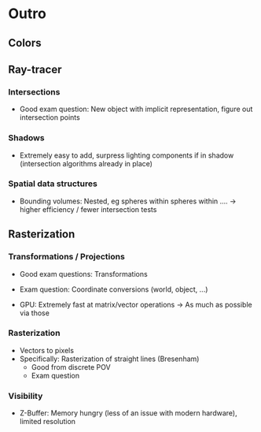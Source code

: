 # Outro

## Colors

## Ray-tracer

### Intersections

- Good exam question: New object with implicit representation, figure out
  intersection points

### Shadows

- Extremely easy to add, surpress lighting components if in shadow
  (intersection algorithms already in place)

### Spatial data structures

- Bounding volumes: Nested, eg spheres within spheres within .... -> higher efficiency / fewer intersection tests

## Rasterization

### Transformations / Projections

- Good exam questions: Transformations
- Exam question: Coordinate conversions (world, object, ...)

- GPU: Extremely fast at matrix/vector operations -> As much as possible via those

### Rasterization

- Vectors to pixels
- Specifically: Rasterization of straight lines (Bresenham)
  - Good from discrete POV
  - Exam question

### Visibility

- Z-Buffer: Memory hungry (less of an issue with modern hardware), limited resolution
